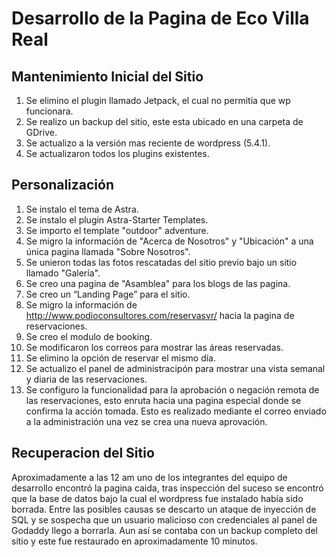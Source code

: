 # Desarrollo de la Pagina de Eco Villa Real
## Mantenimiento Inicial del Sitio
1. Se elimino el plugin llamado Jetpack, el cual no permitía que wp funcionara.
2. Se realizo un backup del sitio, este esta ubicado en una carpeta de GDrive.
3. Se actualizo a la versión mas reciente de wordpress (5.4.1).
4. Se actualizaron todos los plugins existentes.

## Personalización
1. Se instalo el tema de Astra.
2. Se instalo el plugin Astra-Starter Templates.
3. Se importo el template "outdoor" adventure.
4. Se migro la información de "Acerca de Nosotros" y "Ubicación" a una 
   única pagina llamada "Sobre Nosotros".
5. Se unieron todas las fotos rescatadas del sitio previo bajo un sitio llamado "Galería".
6. Se creo una pagina de "Asamblea" para los blogs de las pagina.
7. Se creo un “Landing Page” para el sitio.
8. Se migro la información de http://www.podioconsultores.com/reservasvr/ hacia la pagina de reservaciones.
9. Se creo el modulo de booking.
10. Se modificaron los correos para mostrar las áreas reservadas.
11. Se elimino la opción de reservar el mismo día.
12. Se actualizo el panel de administracipón para mostrar una vista semanal y diaria de las reservaciones.
13. Se configuro la funcionalidad para la aprobación o negación remota de las reservaciones, esto enruta hacia una pagina especial donde se confirma la acción tomada. Esto es realizado mediante el correo enviado a la administración una vez se crea una nueva aprovación.
## Recuperacion del Sitio
Aproximadamente a las 12 am uno de los integrantes del equipo de desarrollo encontró la pagina caida, tras inspección del suceso se encontró que la base de datos bajo la cual el wordpress fue instalado había sido borrada. Entre las posibles causas se descarto un ataque de inyección de SQL y se sospecha que un usuario malicioso con credenciales al panel de Godaddy llego a borrarla. Aun así se contaba con un backup completo del sitio y este fue restaurado en aproximadamente 10 minutos.
